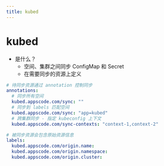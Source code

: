 ```yaml
---
title: kubed
---
```


# kubed
* 是什么？
  * 空间、集群之间同步 ConfigMap 和 Secret
  * 在需要同步的资源上定义

```yaml
# 待同步资源通过 annotation 控制同步
annotations:
  # 同步所有空间
  kubed.appscode.com/sync: ""
  # 同步到 labels 匹配空间
  kubed.appscode.com/sync: "app=kubed"
  # 跨集群同步 - 指定 kubeconfig 上下文
  kubed.appscode.com/sync-contexts: "context-1,context-2"

# 被同步资源会包含原始资源信息
labels:
  kubed.appscode.com/origin.name:
  kubed.appscode.com/origin.namespace:
  kubed.appscode.com/origin.cluster:
```
